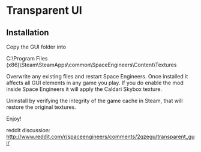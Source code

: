 # Transparent UI

## Installation

Copy the GUI folder into

C:\Program Files (x86)\Steam\SteamApps\common\SpaceEngineers\Content\Textures

Overwrite any existing files and restart Space Engineers. Once installed it affects all GUI elements in any game you play. If you do enable the mod inside Space Engineers it will apply the Caldari Skybox texture.

Uninstall by verifying the integrity of the game cache in Steam, that will restore the original textures.

Enjoy!

reddit discussion: http://www.reddit.com/r/spaceengineers/comments/2qzegu/transparent_gui/
